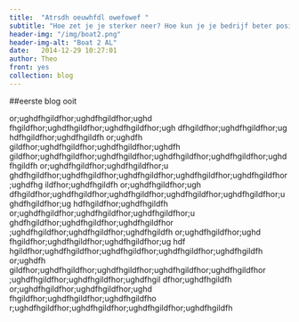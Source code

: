 ```yaml
---
title:  "Atrsdh oeuwhfdl owefowef "
subtitle: "Hoe zet je je sterker neer? Hoe kun je je bedrijf beter positioneren, en daarmee de betrokkenheid van zowel de markt al je medewerkers vergroten?"
header-img: "/img/boat2.png"
header-img-alt: "Boat 2 AL"
date:   2014-12-29 10:27:01
author: Theo
front: yes
collection: blog
---
```

##eerste blog ooit

or;ughdfhgildfhor;ughdfhgildfhor;ughd fhgildfhor;ughdfhgildfhor;ughdfhgildfhor;ugh dfhgildfhor;ughdfhgildfhor;ug hdfhgildfhor;ughdfhgildfh or;ughdfh gildfhor;ughdfhgildfhor;ughdfhgildfhor;ughdfh gildfhor;ughdfhgildfhor;ughdfhgildfhor;ughdfhgildfhor;ughdfhgildfhor;ughdfhgildfh  or;ughdfhgildfhor;ughdfhgildfhor;u ghdfhgildfhor;ughdfhgildfhor;ughdfhgildfhor;ughdfhgildfhor;ughdfhgildfhor;ughdfhg ildfhor;ughdfhgildfh or;ughdfhgildfhor;ugh dfhgildfhor;ughdfhgildfhor;ughdfhgildfhor;ughdfhgildfhor;ughdfhgildfhor;ughdfhgildfhor;ug hdfhgildfhor;ughdfhgildfh  or;ughdfhgildfhor;ughdfhgildfhor;ughdfhgildfhor;u ghdfhgildfhor;ughdfhgildfhor;ughdfhgildfhor ;ughdfhgildfhor;ughdfhgildfhor;ughdfhgildfh or;ughdfhgildfhor;ughd fhgildfhor;ughdfhgildfhor;ughdfhgildfhor;ug hdf hgildfhor;ughdfhgildfhor;ughdfhgildfhor;ughdfhgildfhor;ughdfhgildfh or;ughdfh gildfhor;ughdfhgildfhor;ughdfhgildfhor;ughdfhgildfhor;ughdfhgildfhor ;ughdfhgildfhor;ughdfhgildfhor;ughdfhgil dfhor;ughdfhgildfh or;ughdfhgildfhor;ughdfhgildfhor;ughd fhgildfhor;ughdfhgildfhor;ughdfhgildfho r;ughdfhgildfhor;ughdfhgildfhor;ughdfhgildfhor;ughdfhgildfh

